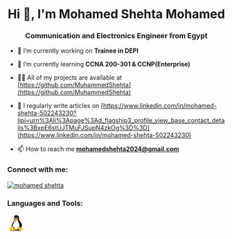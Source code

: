 <h1 align="center">Hi 👋, I'm Mohamed Shehta Mohamed</h1>
<h3 align="center">Communication and Electronics Engineer from Egypt</h3>

- 🔭 I’m currently working on **Trainee in DEPI**

- 🌱 I’m currently learning **CCNA 200-301 & CCNP(Enterprise)**

- 👨‍💻 All of my projects are available at [https://github.com/MuhammedShehta](https://github.com/MuhammedShehta)

- 📝 I regularly write articles on [https://www.linkedin.com/in/mohamed-shehta-502243230?lipi=urn%3Ali%3Apage%3Ad_flagship3_profile_view_base_contact_details%3BxpE6stUJTMuFJSupN4zkOg%3D%3D](https://www.linkedin.com/in/mohamed-shehta-502243230)

- 📫 How to reach me **mohamedshehta2024@gmail.com**

<h3 align="left">Connect with me:</h3>
<p align="left">
<a href="https://linkedin.com/in/mohamed shehta" target="blank"><img align="center" src="https://raw.githubusercontent.com/rahuldkjain/github-profile-readme-generator/master/src/images/icons/Social/linked-in-alt.svg" alt="mohamed shehta" height="30" width="40" /></a>
</p>

<h3 align="left">Languages and Tools:</h3>
<p align="left"> <a href="https://www.linux.org/" target="_blank" rel="noreferrer"> <img src="https://raw.githubusercontent.com/devicons/devicon/master/icons/linux/linux-original.svg" alt="linux" width="40" height="40"/> </a> </p>
